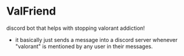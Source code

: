 # ValFriend
discord bot that helps with stopping valorant addiction!

- it basically just sends a message into a discord server whenever "valorant" is mentioned by any user in their messages.
